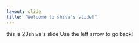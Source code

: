 ```yaml
---
layout: slide
title: "Welcome to shiva's slide!"
---
```

this is 23shiva's slide
Use the left arrow to go back!